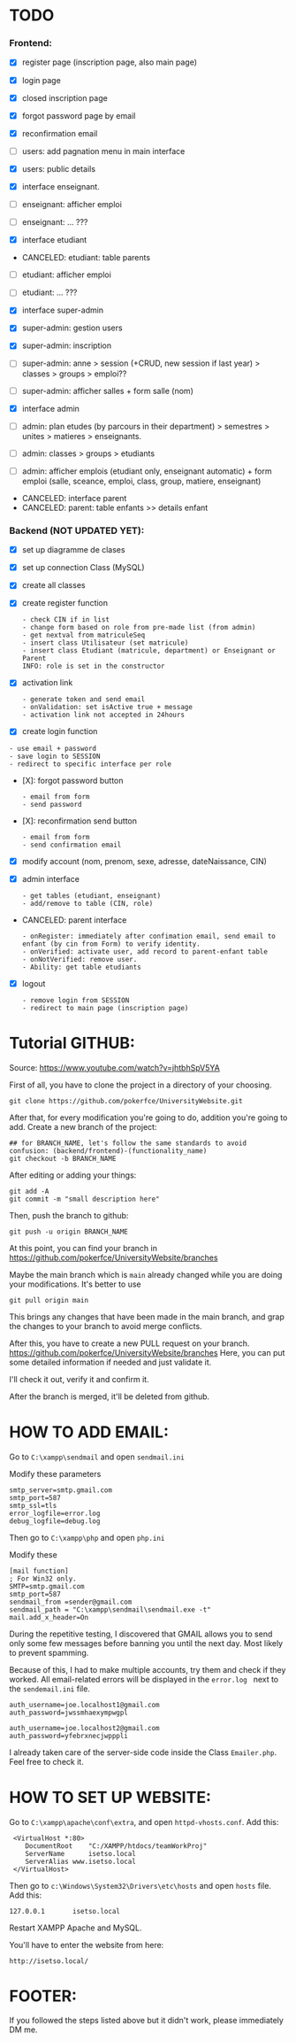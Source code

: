 
# TODO

### Frontend:
- [X] register page (inscription page, also main page)
- [X] login page
- [X] closed inscription page
- [X] forgot password page by email
- [X] reconfirmation email
- [ ] users: add pagnation menu in main interface
- [X] users: public details

- [X] interface enseignant.
- [ ] enseignant: afficher emploi
- [ ] enseignant: ... ???

- [X] interface etudiant
- CANCELED: etudiant: table parents
- [ ] etudiant: afficher emploi
- [ ] etudiant: ... ???

- [X] interface super-admin
- [X] super-admin: gestion users
- [X] super-admin: inscription
- [ ] super-admin: anne > session (+CRUD, new session if last year) > classes > groups > emploi??
- [ ] super-admin: afficher salles + form salle (nom)

- [X] interface admin
- [ ] admin: plan etudes (by parcours in their department) > semestres > unites > matieres > enseignants.
- [ ] admin: classes > groups > etudiants
- [ ] admin: afficher emplois (etudiant only, enseignant automatic) + form emploi (salle, sceance, emploi, class, group, matiere, enseignant)


- CANCELED: interface parent
- CANCELED: parent: table enfants >> details enfant


### Backend (NOT UPDATED YET):
- [X] set up diagramme de clases
- [X] set up connection Class (MySQL)
- [X] create all classes

- [X] create register function 
  ```
  - check CIN if in list
  - change form based on role from pre-made list (from admin)
  - get nextval from matriculeSeq
  - insert class Utilisateur (set matricule)
  - insert class Etudiant (matricule, department) or Enseignant or Parent
  INFO: role is set in the constructor 
  ```

- [X] activation link
  ```
  - generate token and send email
  - onValidation: set isActive true + message
  - activation link not accepted in 24hours
  ```

- [X]  create login function 
  ```
  - use email + password
  - save login to SESSION
  - redirect to specific interface per role
  ```

- [X]: forgot password button 
  ```
  - email from form
  - send password
  ```

- [X]: reconfirmation send button 
  ```
  - email from form
  - send confirmation email
  ```
  
- [X] modify account (nom, prenom, sexe, adresse, dateNaissance, CIN) 

- [X] admin interface
  ```
  - get tables (etudiant, enseignant)
  - add/remove to table (CIN, role)
  ```

- CANCELED: parent interface
  ```
  - onRegister: immediately after confimation email, send email to enfant (by cin from Form) to verify identity.
  - onVerified: activate user, add record to parent-enfant table
  - onNotVerified: remove user.
  - Ability: get table etudiants
  ```

- [X] logout 
  ```
  - remove login from SESSION
  - redirect to main page (inscription page)
  ```


# Tutorial GITHUB:
Source: https://www.youtube.com/watch?v=jhtbhSpV5YA

First of all, you have to clone the project in a directory of your choosing.

  ```
  git clone https://github.com/pokerfce/UniversityWebsite.git
  ```

After that, for every modification you're going to do, addition you're going to add. Create a new branch of the project:
  ```
  ## for BRANCH_NAME, let's follow the same standards to avoid confusion: (backend/frontend)-(functionality_name)
  git checkout -b BRANCH_NAME
  ```


After editing or adding your things:
  ```
  git add -A
  git commit -m "small description here"
  ```

Then, push the branch to github:
  ```
  git push -u origin BRANCH_NAME
  ```

At this point, you can find your branch in https://github.com/pokerfce/UniversityWebsite/branches

Maybe the main branch which is   ``` main ``` already changed while you are doing your modifications. It's better to use
  ```
  git pull origin main
  ```
This brings any changes that have been made in the main branch, and grap the changes to your branch to avoid merge conflicts.

After this, you have to create a new PULL request on your branch. https://github.com/pokerfce/UniversityWebsite/branches
Here, you can put some detailed information if needed and just validate it.

I'll check it out, verify it and confirm it.

After the branch is merged, it'll be deleted from github.


# HOW TO ADD EMAIL:

Go to ```C:\xampp\sendmail``` and open ```sendmail.ini  ```

Modify these parameters

  ```
smtp_server=smtp.gmail.com
smtp_port=587
smtp_ssl=tls
error_logfile=error.log
debug_logfile=debug.log
 ```

Then go to ```C:\xampp\php``` and open ```php.ini  ```

Modify these
  ```
[mail function]
; For Win32 only.
SMTP=smtp.gmail.com
smtp_port=587
sendmail_from =sender@gmail.com
sendmail_path = "C:\xampp\sendmail\sendmail.exe -t"
mail.add_x_header=On
  ```

During the repetitive testing, I discovered that GMAIL allows you to send only some few messages before banning you until the next day. Most likely to prevent spamming. 
 
Because of this, I had to make multiple accounts, try them and check if they worked. All email-related errors will be displayed in the  ``` error.log  ``` next to the ```sendemail.ini``` file.


 ```
auth_username=joe.localhost1@gmail.com
auth_password=jwssmhaexympwgpl
 ```
  ```
auth_username=joe.localhost2@gmail.com
auth_password=yfebrxnecjwpppli

  ```

I already taken care of the server-side code inside the Class ``` Emailer.php ```. Feel free to check it.

# HOW TO SET UP WEBSITE:

Go to ```C:\xampp\apache\conf\extra```, and open ```httpd-vhosts.conf```. Add this:

```
 <VirtualHost *:80>
    DocumentRoot    "C:/XAMPP/htdocs/teamWorkProj"
    ServerName      isetso.local
    ServerAlias www.isetso.local
 </VirtualHost>
```

Then go to ```c:\Windows\System32\Drivers\etc\hosts``` and open ```hosts``` file. Add this:

```
127.0.0.1       isetso.local
```

Restart XAMPP Apache and MySQL.

You'll have to enter the website from here:

```
http://isetso.local/
```

# FOOTER:

If you followed the steps listed above but it didn't work, please immediately DM me.

